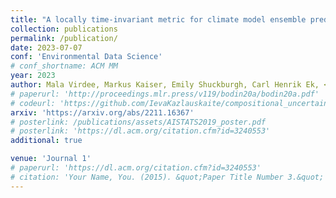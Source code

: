 ```yaml
---
title: "A locally time-invariant metric for climate model ensemble predictions of extreme risk"
collection: publications
permalink: /publication/
date: 2023-07-07
conf: 'Environmental Data Science'
# conf_shortname: ACM MM
year: 2023
author: Mala Virdee, Markus Kaiser, Emily Shuckburgh, Carl Henrik Ek, <strong>Ieva Kazlauskaite</strong> 
# paperurl: 'http://proceedings.mlr.press/v119/bodin20a/bodin20a.pdf'
# codeurl: 'https://github.com/IevaKazlauskaite/compositional_uncertainty'
arxiv: 'https://arxiv.org/abs/2211.16367'
# posterlink: /publications/assets/AISTATS2019_poster.pdf
# posterlink: 'https://dl.acm.org/citation.cfm?id=3240553'
additional: true

venue: 'Journal 1'
# paperurl: 'https://dl.acm.org/citation.cfm?id=3240553'
# citation: 'Your Name, You. (2015). &quot;Paper Title Number 3.&quot; <i>Journal 1</i>. 1(3).'
---
```

